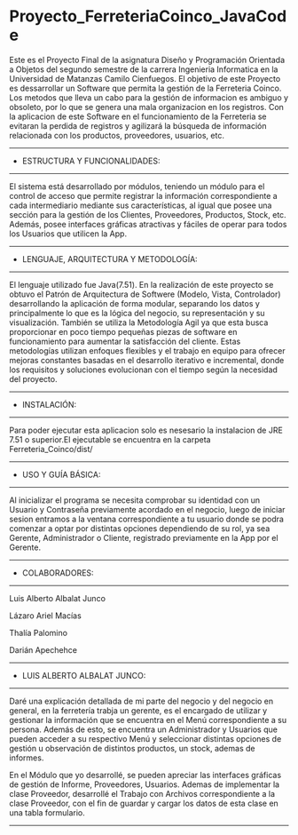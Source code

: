 # Proyecto_FerreteriaCoinco_JavaCode
Este es el Proyecto Final de la asignatura Diseño y Programación Orientada a Objetos del segundo semestre de la carrera Ingenieria Informatica en la 
Universidad de Matanzas Camilo Cienfuegos. El objetivo de este Proyecto es dessarrollar un Software que permita la gestión de la Ferreteria Coinco. Los metodos 
que lleva un cabo para la gestión de informacion es ambiguo y obsoleto, por lo que se genera una mala organizacion en los registros. Con la aplicacion de este 
Software en el funcionamiento de la Ferreteria se evitaran la perdida de registros y agilizará la búsqueda de información relacionada con los productos, 
proveedores, usuarios, etc.
***
- ESTRUCTURA Y FUNCIONALIDADES:
***
El sistema está desarrollado por módulos, teniendo un módulo para el control de acceso que permite registrar la información correspondiente a cada 
intermediario mediante sus características, al igual que posee una sección para la gestión de los Clientes, Proveedores, Productos, Stock, etc. Además, posee 
interfaces gráficas atractivas y fáciles de operar para todos los Usuarios que utilicen la App.
***
- LENGUAJE, ARQUITECTURA Y METODOLOGÍA:
***
El lenguaje utilizado fue Java(7.51).
En la realización de este proyecto se obtuvo el Patrón de Arquitectura de Softwere (Modelo, Vista, Controlador) desarrollando la aplicación de forma modular, 
separando los datos y principalmente lo que es la lógica del negocio, su representación y su visualización.
También se utiliza la Metodología Agil ya que esta busca proporcionar en poco tiempo pequeñas piezas de software en funcionamiento para aumentar la 
satisfacción del cliente. Estas metodologías utilizan enfoques flexibles y el trabajo en equipo para ofrecer mejoras constantes basadas en el desarrollo 
iterativo e incremental, donde los requisitos y soluciones evolucionan con el tiempo según la necesidad del proyecto.
***
- INSTALACIÓN:
***
Para poder ejecutar esta aplicacion solo es nesesario la instalacion de JRE 7.51 o superior.El ejecutable se encuentra en la carpeta Ferreteria_Coinco/dist/
***
- USO Y GUÍA BÁSICA:
***
Al inicializar el programa se necesita comprobar su identidad con un Usuario y Contraseña previamente acordado en el negocio, luego de iniciar sesion entramos 
a la ventana correspondiente a tu usuario donde se podra comenzar a optar por distintas opciones dependiendo de su rol, ya sea Gerente, Administrador o 
Cliente, registrado previamente en la App por el Gerente.
***
- COLABORADORES:
***
Luis Alberto Albalat Junco

Lázaro Ariel Macías

Thalía Palomino

Darián Apechehce
***
- LUIS ALBERTO ALBALAT JUNCO:
***
Daré una explicación detallada de mi parte del negocio y del negocio en general, en la ferretería trabja un gerente, es el encargado de utilizar y gestionar la información que se encuentra en el Menú correspondiente a su persona. Además de esto, se encuentra un Administrador y Usuarios que pueden acceder a su respectivo Menú y seleccionar distintas opciones de gestión u observación de distintos productos, un stock, ademas de informes.

En el Módulo que yo desarrollé, se pueden apreciar las interfaces gráficas de gestión de Informe, Proveedores, Usuarios. Ademas de implementar la clase Proveedor, desarrollé el Trabajo con Archivos correspondiente a la clase Proveedor, con el fin de guardar y cargar los datos de esta clase en una tabla formulario. 
***
